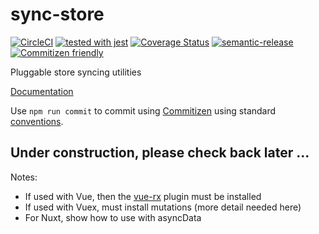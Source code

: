 # sync-store

[![CircleCI](https://circleci.com/gh/galenwarren/sync-store/tree/master.svg?style=svg)](https://circleci.com/gh/galenwarren/sync-store/tree/master)
[![tested with jest](https://img.shields.io/badge/tested_with-jest-99424f.svg)](https://github.com/facebook/jest)
[![Coverage Status](https://coveralls.io/repos/github/galenwarren/sync-store/badge.svg?branch=master)](https://coveralls.io/github/galenwarren/sync-store?branch=master)
[![semantic-release](https://img.shields.io/badge/%20%20%F0%9F%93%A6%F0%9F%9A%80-semantic--release-e10079.svg)](https://github.com/semantic-release/semantic-release)
[![Commitizen friendly](https://img.shields.io/badge/commitizen-friendly-brightgreen.svg)](http://commitizen.github.io/cz-cli/)

Pluggable store syncing utilities

[Documentation](https://galenwarren.github.io/sync-store/)

Use `npm run commit` to commit using [Commitizen](http://commitizen.github.io/cz-cli/) using standard [conventions](https://github.com/commitizen/cz-conventional-changelog).

## Under construction, please check back later ...

Notes:

* If used with Vue, then the [vue-rx](https://github.com/vuejs/vue-rx) plugin must be installed
* If used with Vuex, must install mutations (more detail needed here)
* For Nuxt, show how to use with asyncData
